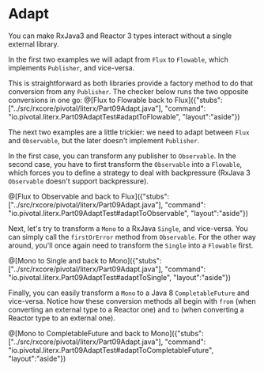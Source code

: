 # Adapt

You can make RxJava3 and Reactor 3 types interact without a single external library.

In the first two examples we will adapt from `Flux` to `Flowable`, which implements `Publisher`,
and vice-versa.

This is straightforward as both libraries provide a factory method to do that conversion from
any `Publisher`. The checker below runs the two opposite conversions in one go:
@[Flux to Flowable back to Flux]({"stubs": ["../src/rxcore/pivotal/literx/Part09Adapt.java"], "command": "io.pivotal.literx.Part09AdaptTest#adaptToFlowable", "layout":"aside"})


The next two examples are a little trickier: we need to adapt between `Flux` and `Observable`,
but the later doesn't implement `Publisher`.

In the first case, you can transform any publisher to `Observable`.
In the second case, you have to first transform the `Observable` into a `Flowable`, which
forces you to define a strategy to deal with backpressure (RxJava 3 `Observable` doesn't
support backpressure).

@[Flux to Observable and back to Flux]({"stubs": ["../src/rxcore/pivotal/literx/Part09Adapt.java"], "command": "io.pivotal.literx.Part09AdaptTest#adaptToObservable", "layout":"aside"})

Next, let's try to transform a `Mono` to a RxJava `Single`, and vice-versa. You can
simply call the `firstOrError` method from `Observable`. For the other way around, you'll
once again need to transform the `Single` into a `Flowable` first.

@[Mono to Single and back to Mono]({"stubs": ["../src/rxcore/pivotal/literx/Part09Adapt.java"], "command": "io.pivotal.literx.Part09AdaptTest#adaptToSingle", "layout":"aside"})

Finally, you can easily transform a `Mono` to a Java 8 `CompletableFuture` and vice-versa.
Notice how these conversion methods all begin with `from` (when converting an external type
to a Reactor one) and `to` (when converting a Reactor type to an external one).

@[Mono to CompletableFuture and back to Mono]({"stubs": ["../src/rxcore/pivotal/literx/Part09Adapt.java"], "command": "io.pivotal.literx.Part09AdaptTest#adaptToCompletableFuture", "layout":"aside"})